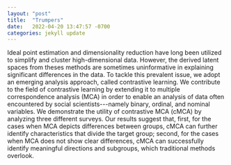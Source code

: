 ```yaml
---
layout: "post"
title:  "Trumpers"
date:   2022-04-20 13:47:57 -0700
categories: jekyll update
---
```


Ideal point estimation and dimensionality reduction have long been utilized to simplify and cluster high-dimensional data. However, the derived latent spaces from theses methods are sometimes uninformative in explaining significant differences in the data. To tackle this prevalent issue, we adopt an emerging analysis approach, called contrastive learning. We contribute to the field of contrastive learning by extending it to multiple correspondence analysis (MCA) in order to enable an analysis of data often encountered by social scientists---namely binary, ordinal, and nominal variables. We demonstrate the utility of contrastive MCA (cMCA) by analyzing three different surveys. Our results suggest that, first, for the cases when MCA depicts differences between groups, cMCA can further identify characteristics that divide the target group; second, for the cases when MCA does not show clear differences, cMCA can successfully identify meaningful directions and subgroups, which traditional methods overlook.
